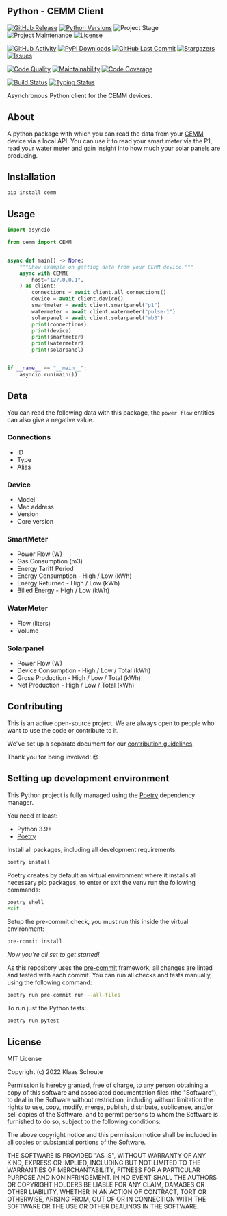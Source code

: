 ## Python - CEMM Client

<!-- PROJECT SHIELDS -->
[![GitHub Release][releases-shield]][releases]
[![Python Versions][python-versions-shield]][pypi]
![Project Stage][project-stage-shield]
![Project Maintenance][maintenance-shield]
[![License][license-shield]](LICENSE)

[![GitHub Activity][commits-shield]][commits-url]
[![PyPi Downloads][downloads-shield]][downloads-url]
[![GitHub Last Commit][last-commit-shield]][commits-url]
[![Stargazers][stars-shield]][stars-url]
[![Issues][issues-shield]][issues-url]

[![Code Quality][code-quality-shield]][code-quality]
[![Maintainability][maintainability-shield]][maintainability-url]
[![Code Coverage][codecov-shield]][codecov-url]

[![Build Status][build-shield]][build-url]
[![Typing Status][typing-shield]][typing-url]

Asynchronous Python client for the CEMM devices.

## About

A python package with which you can read the data from your [CEMM][cemm] device via a local API. You can use it to read your smart meter via the P1, read your water meter and gain insight into how much your solar panels are producing.

## Installation

```bash
pip install cemm
```

## Usage

```py
import asyncio

from cemm import CEMM


async def main() -> None:
    """Show example on getting data from your CEMM device."""
    async with CEMM(
        host="127.0.0.1",
    ) as client:
        connections = await client.all_connections()
        device = await client.device()
        smartmeter = await client.smartpanel("p1")
        watermeter = await client.watermeter("pulse-1")
        solarpanel = await client.solarpanel("mb3")
        print(connections)
        print(device)
        print(smartmeter)
        print(watermeter)
        print(solarpanel)


if __name__ == "__main__":
    asyncio.run(main())
```

## Data

You can read the following data with this package, the `power flow` entities can also give a negative value.

### Connections

- ID
- Type
- Alias

### Device

- Model
- Mac address
- Version
- Core version

### SmartMeter

- Power Flow (W)
- Gas Consumption (m3)
- Energy Tariff Period
- Energy Consumption - High / Low (kWh)
- Energy Returned - High / Low (kWh)
- Billed Energy - High / Low (kWh)

### WaterMeter

- Flow (liters)
- Volume

### Solarpanel

- Power Flow (W)
- Device Consumption - High / Low / Total (kWh)
- Gross Production - High / Low / Total (kWh)
- Net Production - High / Low / Total (kWh)

## Contributing

This is an active open-source project. We are always open to people who want to
use the code or contribute to it.

We've set up a separate document for our
[contribution guidelines](CONTRIBUTING.md).

Thank you for being involved! :heart_eyes:

## Setting up development environment

This Python project is fully managed using the [Poetry][poetry] dependency
manager.

You need at least:

- Python 3.9+
- [Poetry][poetry-install]

Install all packages, including all development requirements:

```bash
poetry install
```

Poetry creates by default an virtual environment where it installs all
necessary pip packages, to enter or exit the venv run the following commands:

```bash
poetry shell
exit
```

Setup the pre-commit check, you must run this inside the virtual environment:

```bash
pre-commit install
```

*Now you're all set to get started!*

As this repository uses the [pre-commit][pre-commit] framework, all changes
are linted and tested with each commit. You can run all checks and tests
manually, using the following command:

```bash
poetry run pre-commit run --all-files
```

To run just the Python tests:

```bash
poetry run pytest
```

## License

MIT License

Copyright (c) 2022 Klaas Schoute

Permission is hereby granted, free of charge, to any person obtaining a copy
of this software and associated documentation files (the "Software"), to deal
in the Software without restriction, including without limitation the rights
to use, copy, modify, merge, publish, distribute, sublicense, and/or sell
copies of the Software, and to permit persons to whom the Software is
furnished to do so, subject to the following conditions:

The above copyright notice and this permission notice shall be included in all
copies or substantial portions of the Software.

THE SOFTWARE IS PROVIDED "AS IS", WITHOUT WARRANTY OF ANY KIND, EXPRESS OR
IMPLIED, INCLUDING BUT NOT LIMITED TO THE WARRANTIES OF MERCHANTABILITY,
FITNESS FOR A PARTICULAR PURPOSE AND NONINFRINGEMENT. IN NO EVENT SHALL THE
AUTHORS OR COPYRIGHT HOLDERS BE LIABLE FOR ANY CLAIM, DAMAGES OR OTHER
LIABILITY, WHETHER IN AN ACTION OF CONTRACT, TORT OR OTHERWISE, ARISING FROM,
OUT OF OR IN CONNECTION WITH THE SOFTWARE OR THE USE OR OTHER DEALINGS IN THE
SOFTWARE.

[cemm]: https://cemm.nl

<!-- MARKDOWN LINKS & IMAGES -->
[build-shield]: https://github.com/klaasnicolaas/python-cemm/actions/workflows/tests.yaml/badge.svg
[build-url]: https://github.com/klaasnicolaas/python-cemm/actions/workflows/tests.yaml
[code-quality-shield]: https://img.shields.io/lgtm/grade/python/g/klaasnicolaas/python-cemm.svg?logo=lgtm&logoWidth=18
[code-quality]: https://lgtm.com/projects/g/klaasnicolaas/python-cemm/context:python
[commits-shield]: https://img.shields.io/github/commit-activity/y/klaasnicolaas/python-cemm.svg
[commits-url]: https://github.com/klaasnicolaas/python-cemm/commits/main
[codecov-shield]: https://codecov.io/gh/klaasnicolaas/python-cemm/branch/main/graph/badge.svg?token=VQTR24YFQ9
[codecov-url]: https://codecov.io/gh/klaasnicolaas/python-cemm
[downloads-shield]: https://img.shields.io/pypi/dm/cemm
[downloads-url]: https://pypistats.org/packages/cemm
[issues-shield]: https://img.shields.io/github/issues/klaasnicolaas/python-cemm.svg
[issues-url]: https://github.com/klaasnicolaas/python-cemm/issues
[license-shield]: https://img.shields.io/github/license/klaasnicolaas/python-cemm.svg
[last-commit-shield]: https://img.shields.io/github/last-commit/klaasnicolaas/python-cemm.svg
[maintenance-shield]: https://img.shields.io/maintenance/yes/2022.svg
[maintainability-shield]: https://api.codeclimate.com/v1/badges/82ca5d035a7ef3520b52/maintainability
[maintainability-url]: https://codeclimate.com/github/klaasnicolaas/python-cemm/maintainability
[project-stage-shield]: https://img.shields.io/badge/project%20stage-experimental-yellow.svg
[pypi]: https://pypi.org/project/cemm/
[python-versions-shield]: https://img.shields.io/pypi/pyversions/cemm
[typing-shield]: https://github.com/klaasnicolaas/python-cemm/actions/workflows/typing.yaml/badge.svg
[typing-url]: https://github.com/klaasnicolaas/python-cemm/actions/workflows/typing.yaml
[releases-shield]: https://img.shields.io/github/release/klaasnicolaas/python-cemm.svg
[releases]: https://github.com/klaasnicolaas/python-cemm/releases
[stars-shield]: https://img.shields.io/github/stars/klaasnicolaas/python-cemm.svg
[stars-url]: https://github.com/klaasnicolaas/python-cemm/stargazers

[poetry-install]: https://python-poetry.org/docs/#installation
[poetry]: https://python-poetry.org
[pre-commit]: https://pre-commit.com
